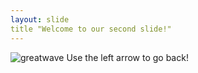 ```yaml
---
layout: slide
title "Welcome to our second slide!"
---
```

![greatwave](https://user-images.githubusercontent.com/82072454/128784879-f74d8184-1b9c-4ef9-9a72-5486247af05b.jpg)
Use the left arrow to go back!
